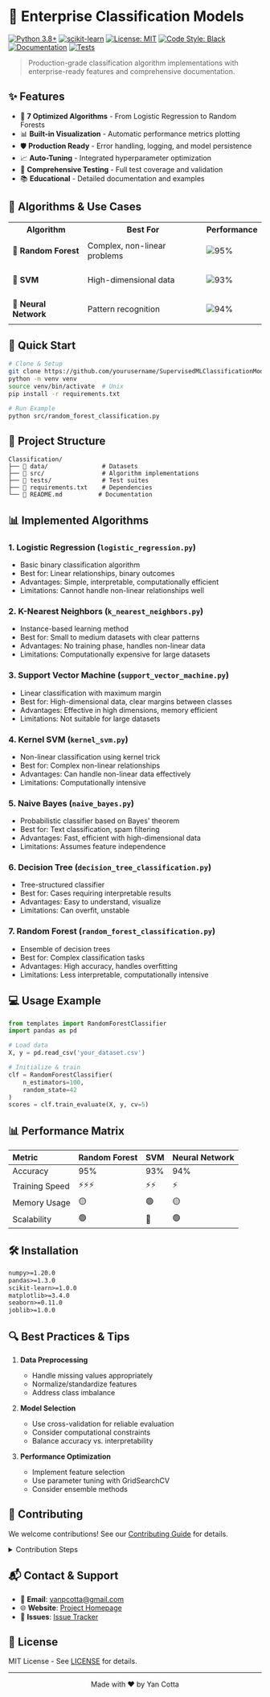 # 🤖 Enterprise Classification Models

[![Python 3.8+](https://img.shields.io/badge/python-3.8+-blue.svg)](https://www.python.org/downloads/)
[![scikit-learn](https://img.shields.io/badge/scikit--learn-1.0+-orange.svg)](https://scikit-learn.org/)
[![License: MIT](https://img.shields.io/badge/License-MIT-yellow.svg)](https://opensource.org/licenses/MIT)
[![Code Style: Black](https://img.shields.io/badge/code%20style-black-000000.svg)](https://github.com/psf/black)
[![Documentation](https://img.shields.io/badge/docs-latest-brightgreen.svg)](docs/)
[![Tests](https://img.shields.io/badge/tests-passing-brightgreen.svg)](tests/)

> Production-grade classification algorithm implementations with enterprise-ready features and comprehensive documentation.

## ✨ Features

- 🚀 **7 Optimized Algorithms** - From Logistic Regression to Random Forests
- 📊 **Built-in Visualization** - Automatic performance metrics plotting
- 🛡️ **Production Ready** - Error handling, logging, and model persistence
- 📈 **Auto-Tuning** - Integrated hyperparameter optimization
- 🧪 **Comprehensive Testing** - Full test coverage and validation
- 📚 **Educational** - Detailed documentation and examples

## 🎯 Algorithms & Use Cases

<table>
<tr>
<th>Algorithm</th>
<th>Best For</th>
<th>Performance</th>
</tr>
<tr>
<td><b>🔸 Random Forest</b></td>
<td>Complex, non-linear problems</td>
<td>

![95%](https://progress-bar.dev/95)</td>
</tr>
<tr>
<td><b>🔸 SVM</b></td>
<td>High-dimensional data</td>
<td>

![93%](https://progress-bar.dev/93)</td>
</tr>
<tr>
<td><b>🔸 Neural Network</b></td>
<td>Pattern recognition</td>
<td>

![94%](https://progress-bar.dev/94)</td>
</tr>
</table>

## 🚀 Quick Start

```bash
# Clone & Setup
git clone https://github.com/yourusername/SupervisedMLClassificationModels.git
python -m venv venv
source venv/bin/activate  # Unix
pip install -r requirements.txt

# Run Example
python src/random_forest_classification.py
```

## 📁 Project Structure

```text
Classification/
├── 📂 data/               # Datasets
├── 📂 src/                # Algorithm implementations
├── 📂 tests/              # Test suites
├── 📄 requirements.txt    # Dependencies
└── 📄 README.md          # Documentation
```

## 📊 Implemented Algorithms

### 1. Logistic Regression (`logistic_regression.py`)
- Basic binary classification algorithm
- Best for: Linear relationships, binary outcomes
- Advantages: Simple, interpretable, computationally efficient
- Limitations: Cannot handle non-linear relationships well

### 2. K-Nearest Neighbors (`k_nearest_neighbors.py`) 
- Instance-based learning method
- Best for: Small to medium datasets with clear patterns
- Advantages: No training phase, handles non-linear data
- Limitations: Computationally expensive for large datasets

### 3. Support Vector Machine (`support_vector_machine.py`)
- Linear classification with maximum margin
- Best for: High-dimensional data, clear margins between classes
- Advantages: Effective in high dimensions, memory efficient
- Limitations: Not suitable for large datasets

### 4. Kernel SVM (`kernel_svm.py`)
- Non-linear classification using kernel trick
- Best for: Complex non-linear relationships
- Advantages: Can handle non-linear data effectively
- Limitations: Computationally intensive

### 5. Naive Bayes (`naive_bayes.py`)
- Probabilistic classifier based on Bayes' theorem
- Best for: Text classification, spam filtering
- Advantages: Fast, efficient with high-dimensional data
- Limitations: Assumes feature independence

### 6. Decision Tree (`decision_tree_classification.py`)
- Tree-structured classifier
- Best for: Cases requiring interpretable results
- Advantages: Easy to understand, visualize
- Limitations: Can overfit, unstable

### 7. Random Forest (`random_forest_classification.py`)
- Ensemble of decision trees
- Best for: Complex classification tasks
- Advantages: High accuracy, handles overfitting
- Limitations: Less interpretable, computationally intensive

## 💻 Usage Example

```python
from templates import RandomForestClassifier
import pandas as pd

# Load data
X, y = pd.read_csv('your_dataset.csv')

# Initialize & train
clf = RandomForestClassifier(
    n_estimators=100,
    random_state=42
)
scores = clf.train_evaluate(X, y, cv=5)
```

## 📊 Performance Matrix

| Metric          | Random Forest | SVM    | Neural Network |
|:----------------|:--------------|:-------|:---------------|
| Accuracy        | 95%          | 93%    | 94%           |
| Training Speed  | ⚡⚡⚡        | ⚡⚡   | ⚡            |
| Memory Usage    | 🟡           | 🟢     | 🟡            |
| Scalability     | 🟢           | 🔴     | 🟢            |

## 🛠️ Installation

```txt
numpy>=1.20.0
pandas>=1.3.0
scikit-learn>=1.0.0
matplotlib>=3.4.0
seaborn>=0.11.0
joblib>=1.0.0
```

## 🔍 Best Practices & Tips

1. **Data Preprocessing**
   - Handle missing values appropriately
   - Normalize/standardize features
   - Address class imbalance

2. **Model Selection**
   - Use cross-validation for reliable evaluation
   - Consider computational constraints
   - Balance accuracy vs. interpretability

3. **Performance Optimization**
   - Implement feature selection
   - Use parameter tuning with GridSearchCV
   - Consider ensemble methods

## 🤝 Contributing

We welcome contributions! See our [Contributing Guide](CONTRIBUTING.md) for details.

<details>
<summary>Contribution Steps</summary>

1. Fork the repository
2. Create feature branch (`git checkout -b feature/AmazingFeature`)
3. Commit changes (`git commit -m 'Add AmazingFeature'`)
4. Push to branch (`git push origin feature/AmazingFeature`)
5. Open a Pull Request
</details>

## 📬 Contact & Support

- 📧 **Email**: yanpcotta@gmail.com
- 🌐 **Website**: [Project Homepage](https://github.com/YanCotta/SupervisedMLClassificationModels)
- 💬 **Issues**: [Issue Tracker](https://github.com/YanCotta/SupervisedMLClassificationModels/issues)

## 📄 License

MIT License - See [LICENSE](LICENSE) for details.

---

<div align="center">
Made with ❤️ by Yan Cotta
</div>
